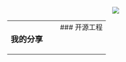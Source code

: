<p align="center">
  <img src="https://github-readme-stats.vercel.app/api?username=ccldmf&show_icons=true&theme=graywhite"/>
</p>

<table align="center"><tr>
<td valign="top" width="50%">

### 我的分享 

</td>


<td valign="top" width="50%">
### 开源工程
</td>
</tr></table>

